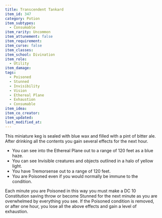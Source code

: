 ```yaml
---
title: Transcendent Tankard
item_id: 347
category: Potion
item_subtypes: 
  - Consumable
item_rarity: Uncommon
item_attunement: false
item_requirement: 
item_curse: false
item_classes: 
item_school: Divination
item_role: 
  - Utility
item_damage: 
tags:
  - Poisoned
  - Stunned
  - Invisibility
  - Vision
  - Ethereal Plane
  - Exhaustion
  - Consumable
item_idea: 
item_co_creator: 
item_updated: 
last_modified_at: 
---
```


This miniature keg is sealed with blue wax and filled with a pint of bitter ale. After drinking all the contents you gain several effects for the next hour.

*   You can see into the Ethereal Plane out to a range of 120 feet as a blue haze.
*   You can see Invisible creatures and objects outlined in a halo of yellow light.
*   You have Tremorsense out to a range of 120 feet.
*   You are Poisoned even if you would normally be immune to the condition.

Each minute you are Poisoned in this way you must make a DC 10 Constitution saving throw or become Stunned for the next minute as you are overwhelmed by everything you see. If the Poisoned condition is removed, or after one hour, you lose all the above effects and gain a level of exhaustion.
